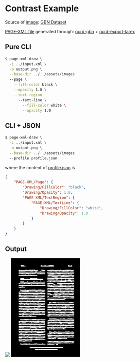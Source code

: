 Contrast Example
================

Source of [image](../../assets/images/OCR-D-IMG_DerGemeindebote-p08.png): [GBN Dataset](https://web.inf.ufpr.br/vri/databases/gbn/)

[PAGE-XML file](../input.xml) generated through: [ocrd-gbn](https://github.com/GBN-DBP/ocrd-gbn) + [ocrd-export-larex](https://github.com/bertsky/workflow-configuration/blob/master/ocrd-export-larex) 

Pure CLI
--------

```bash
$ page-xml-draw \
  -i ../input.xml \
  -o output.png \
  --base-dir ../../assets/images
  --page \
    --fill-color black \
    --opacity 1.0 \
    --text-region
      --text-line \
        --fill-color white \
        --opacity 1.0
```

CLI + JSON
----------

```bash
$ page-xml-draw \
  -i ../input.xml \
  -o output.png \
  --base-dir ../../assets/images
  --profile profile.json
```

where the content of [profile.json](profile.json) is

```json
{
    "PAGE-XML/Page": {
        "Drawing/FillColor": "black",
        "Drawing/Opacity": 1.0,
        "PAGE-XML/TextRegion": {
            "PAGE-XML/TextLine": {
                "Drawing/FillColor": "white",
                "Drawing/Opacity": 1.0
            }
        }
    }
}
```

Output
------

<img src="../../assets/images/OCR-D-IMG_DerGemeindebote-p08.png" width="45%"/>
<img src="output.png" width="45%"/> 